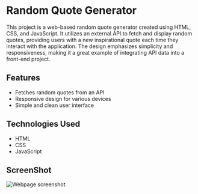# Random Quote Generator

This project is a web-based random quote generator created using HTML, CSS, and JavaScript. It utilizes an external API to fetch and display random quotes, providing users with a new inspirational quote each time they interact with the application. The design emphasizes simplicity and responsiveness, making it a great example of integrating API data into a front-end project.

## Features

- Fetches random quotes from an API
- Responsive design for various devices
- Simple and clean user interface

## Technologies Used

- HTML
- CSS
- JavaScript

## ScreenShot

![Webpage screenshot](screenshots/)
